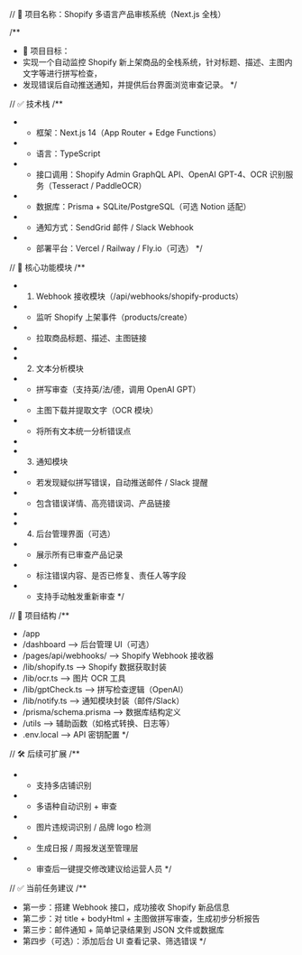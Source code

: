 // 📁 项目名称：Shopify 多语言产品审核系统（Next.js 全栈）

/**
 * 🧾 项目目标：
 * 实现一个自动监控 Shopify 新上架商品的全栈系统，针对标题、描述、主图内文字等进行拼写检查，
 * 发现错误后自动推送通知，并提供后台界面浏览审查记录。
 */

// ✅ 技术栈
/**
 * - 框架：Next.js 14（App Router + Edge Functions）
 * - 语言：TypeScript
 * - 接口调用：Shopify Admin GraphQL API、OpenAI GPT-4、OCR 识别服务（Tesseract / PaddleOCR）
 * - 数据库：Prisma + SQLite/PostgreSQL（可选 Notion 适配）
 * - 通知方式：SendGrid 邮件 / Slack Webhook
 * - 部署平台：Vercel / Railway / Fly.io（可选）
 */

// 📌 核心功能模块
/**
 * 1. Webhook 接收模块（/api/webhooks/shopify-products）
 *    - 监听 Shopify 上架事件（products/create）
 *    - 拉取商品标题、描述、主图链接
 *
 * 2. 文本分析模块
 *    - 拼写审查（支持英/法/德，调用 OpenAI GPT）
 *    - 主图下载并提取文字（OCR 模块）
 *    - 将所有文本统一分析错误点
 *
 * 3. 通知模块
 *    - 若发现疑似拼写错误，自动推送邮件 / Slack 提醒
 *    - 包含错误详情、高亮错误词、产品链接
 *
 * 4. 后台管理界面（可选）
 *    - 展示所有已审查产品记录
 *    - 标注错误内容、是否已修复、责任人等字段
 *    - 支持手动触发重新审查
 */

// 🚀 项目结构
/**
 * /app
 *   /dashboard               --> 后台管理 UI（可选）
 * /pages/api/webhooks/      --> Shopify Webhook 接收器
 * /lib/shopify.ts           --> Shopify 数据获取封装
 * /lib/ocr.ts               --> 图片 OCR 工具
 * /lib/gptCheck.ts          --> 拼写检查逻辑（OpenAI）
 * /lib/notify.ts            --> 通知模块封装（邮件/Slack）
 * /prisma/schema.prisma     --> 数据库结构定义
 * /utils                    --> 辅助函数（如格式转换、日志等）
 * .env.local                --> API 密钥配置
 */

// 🛠️ 后续可扩展
/**
 * - 支持多店铺识别
 * - 多语种自动识别 + 审查
 * - 图片违规词识别 / 品牌 logo 检测
 * - 生成日报 / 周报发送至管理层
 * - 审查后一键提交修改建议给运营人员
 */

// ✅ 当前任务建议
/**
 * 第一步：搭建 Webhook 接口，成功接收 Shopify 新品信息
 * 第二步：对 title + bodyHtml + 主图做拼写审查，生成初步分析报告
 * 第三步：邮件通知 + 简单记录结果到 JSON 文件或数据库
 * 第四步（可选）：添加后台 UI 查看记录、筛选错误
 */
